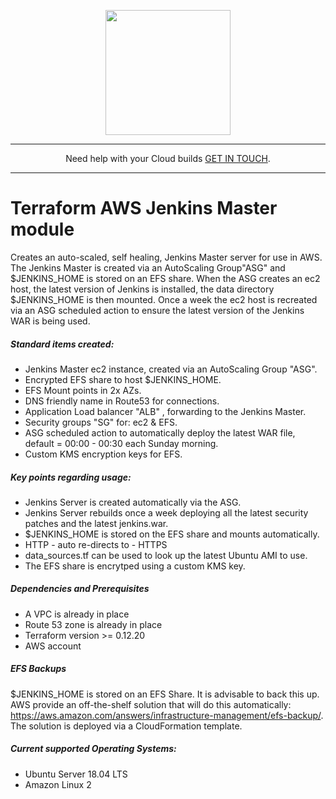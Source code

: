 <p align="center">
  <a href="https://www.cloud42.io/" target="_blank" rel="Homepage">
  <img width="200" height="200" src="https://www.cloud42.io/wp-content/uploads/2020/01/transparent_small.png">
  </a>
</p>

---
<p align="center">Need help with your Cloud builds <a href="https://www.cloud42.io/contact/" target="_blank" rel="ContactUS">GET IN TOUCH</a>.</p>

---
# Terraform AWS Jenkins Master module

Creates an auto-scaled, self healing, Jenkins Master server for use in AWS. The Jenkins Master is created via an AutoScaling Group"ASG" and $JENKINS\_HOME is stored on an EFS share. When the ASG creates an ec2 host, the latest version of Jenkins is installed, the data directory $JENKINS\_HOME is then mounted. Once a week the ec2 host is recreated via an ASG scheduled action to ensure the latest version of the Jenkins WAR is being used. 

##### Standard items created:

 * Jenkins Master ec2 instance, created via an AutoScaling Group "ASG".
 * Encrypted EFS share to host $JENKINS_HOME.
 * EFS Mount points in 2x AZs.
 * DNS friendly name in Route53 for connections.
 * Application Load balancer "ALB" , forwarding to the Jenkins Master.
 * Security groups "SG" for: ec2 & EFS.
 * ASG scheduled action to automatically deploy the latest WAR file, default = 00:00 - 00:30 each Sunday morning.
 * Custom KMS encryption keys for EFS.
 
##### Key points regarding usage:

 * Jenkins Server is created automatically via the ASG.
 * Jenkins Server rebuilds once a week deploying all the latest security patches and the latest jenkins.war.
 * $JENKINS\_HOME is stored on the EFS share and mounts automatically.
 * HTTP - auto re-directs to - HTTPS
 * data\_sources.tf can be used to look up the latest Ubuntu AMI to use.
 * The EFS share is encrytped using a custom KMS key.

##### Dependencies and Prerequisites

 * A VPC is already in place
 * Route 53 zone is already in place
 * Terraform version >= 0.12.20
 * AWS account

##### EFS Backups

 $JENKINS\_HOME is stored on an EFS Share. It is advisable to back this up. AWS provide an off-the-shelf solution that will do this automatically: https://aws.amazon.com/answers/infrastructure-management/efs-backup/. The solution is deployed via a CloudFormation template.

##### Current supported Operating Systems:

 * Ubuntu Server 18.04 LTS
 * Amazon Linux 2
